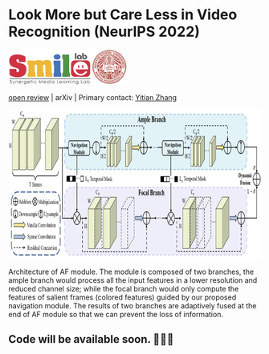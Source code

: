 # Look More but Care Less in Video Recognition (NeurIPS 2022)

<div align="left">
    <a><img src="fig/smile.png"  height="70px" ></a>
    <a><img src="fig/neu.png"  height="70px" ></a>
</div>

 [open review](https://openreview.net/forum?id=owZdBnUiw2) | arXiv | Primary contact: [Yitian Zhang](mailto:markcheung9248@gmail.com)

<div align="center">
  <img src="fig/method.jpeg" width="850px" height="300px">
</div>

Architecture of AF module. The module is composed of two branches, the ample branch would process all the input features in a lower resolution and reduced channel size; while the focal branch would only compute the features of salient frames (colored features) guided by our proposed navigation module. The results of two branches are adaptively fused at the end of AF module so that we can prevent the loss of information.

## Code will be available soon. :monkey::monkey::monkey: